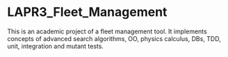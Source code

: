 # LAPR3_Fleet_Management
This is an academic project of a fleet management tool. It implements concepts of advanced search algorithms, OO, physics calculus, DBs, TDD, unit, integration and mutant tests.
